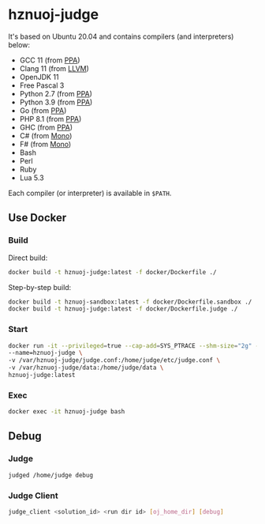 # hznuoj-judge

It's based on Ubuntu 20.04 and contains compilers (and interpreters) below:

* GCC 11 (from [PPA](https://launchpad.net/~ubuntu-toolchain-r/+archive/ubuntu/test))
* Clang 11 (from [LLVM](https://apt.llvm.org/))
* OpenJDK 11
* Free Pascal 3
* Python 2.7 (from [PPA](https://launchpad.net/~deadsnakes/+archive/ubuntu/ppa))
* Python 3.9 (from [PPA](https://launchpad.net/~deadsnakes/+archive/ubuntu/ppa))
* Go (from [PPA](https://launchpad.net/~longsleep/+archive/ubuntu/golang-backports))
* PHP 8.1 (from [PPA](https://launchpad.net/~ondrej/+archive/ubuntu/php))
* GHC (from [PPA](https://launchpad.net/~hvr/+archive/ubuntu/ghc))
* C# (from [Mono](https://www.mono-project.com/download/stable/))
* F# (from [Mono](https://www.mono-project.com/download/stable/))
* Bash
* Perl
* Ruby
* Lua 5.3

Each compiler (or interpreter) is available in `$PATH`.

## Use Docker
### Build

Direct build:

```bash
docker build -t hznuoj-judge:latest -f docker/Dockerfile ./
```

Step-by-step build:

```bash
docker build -t hznuoj-sandbox:latest -f docker/Dockerfile.sandbox ./
docker build -t hznuoj-judge:latest -f docker/Dockerfile.judge ./
```

### Start

```bash
docker run -it --privileged=true --cap-add=SYS_PTRACE --shm-size="2g" --restart=always -d \
--name=hznuoj-judge \
-v /var/hznuoj-judge/judge.conf:/home/judge/etc/judge.conf \
-v /var/hznuoj-judge/data:/home/judge/data \
hznuoj-judge:latest
```

### Exec

```bash
docker exec -it hznuoj-judge bash
```

## Debug

### Judge

```bash
judged /home/judge debug
```

### Judge Client

```bash
judge_client <solution_id> <run dir id> [oj_home_dir] [debug]
```
